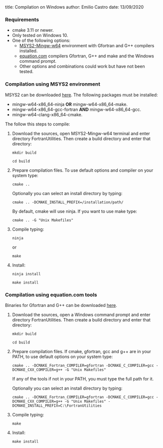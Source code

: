 title: Compilation on Windows
author: Emilio Castro
date: 13/09/2020

### Requirements ###

* cmake 3.11 or newer.
* Only tested on Windows 10.
* One of the following options:
    * [MSYS2-Mingw-w64](#compilation-using-msys2-environment) environment with Gfortran and G++ compilers installed.
    * [equation.com](#compilation-using-equationcom-tools) compilers Gfortran, G++ and make and the Windows command prompt.
    * Other options and combinations could work but have not been tested.

### Compilation using MSYS2 environment ###

MSYS2 can be downloaded [here](https://www.msys2.org/). The following packages must be installed:

* mingw-w64-x86_64-ninja **OR** mingw-w64-x86_64-make.
* mingw-w64-x86_64-gcc-fortran **AND** mingw-w64-x86_64-gcc.
* mingw-w64-clang-x86_64-cmake.

The follow this steps to compile:

1. Download the sources, open MSYS2-Mingw-w64 terminal and enter directory FortranUtilities. Then create a build directory and enter that directory:

      ```
      mkdir build
      ```

      ```
      cd build
      ```

2. Prepare compilation files. To use default options and compiler on your system type:

      ```
      cmake ..
      ```

      Optionally you can select an install directory by typing:

      ```
      cmake .. -DCMAKE_INSTALL_PREFIX=/installation/path/
      ```

      By default, cmake will use ninja. If you want to use make type:

      ```
      cmake .. -G "Unix Makefiles"
      ```

3. Compile typing:

      ```
      ninja
      ```

      or

      ```
      make
      ```

4. Install:

      ```
      ninja install
      ```

      ```
      make install
      ```

### Compilation using equation.com tools ###

Binaries for Gfortran and G++ can be downloaded [here](http://equation.com).

1. Download the sources, open a Windows command prompt and enter directory FortranUtilities. Then create a build directory and enter that directory:

      ```
      mkdir build
      ```

      ```
      cd build
      ```

2. Prepare compilation files. If cmake, gfortran, gcc and g++ are in your PATH, to use default options on your system type:

      ```
      cmake .. -DCMAKE_Fortran_COMPILER=gfortran -DCMAKE_C_COMPILER=gcc -DCMAKE_CXX_COMPILER=g++ -G "Unix Makefiles"
      ```

      If any of the tools if not in your PATH, you must type the full path for it.

      Optionally you can select an install directory by typing:

      ```
      cmake .. -DCMAKE_Fortran_COMPILER=gfortran -DCMAKE_C_COMPILER=gcc -DCMAKE_CXX_COMPILER=g++ -G "Unix Makefiles" -DCMAKE_INSTALL_PREFIX=C:\FortranUtilities
      ```

3. Compile typing:

      ```
      make
      ```

4. Install:

      ```
      make install
      ```
